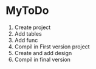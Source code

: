 # MyToDo
1. Create project 
2. Add tables 
3. Add func 
4. Compil in First version project
5. Create and add design
6. Compil in final version
